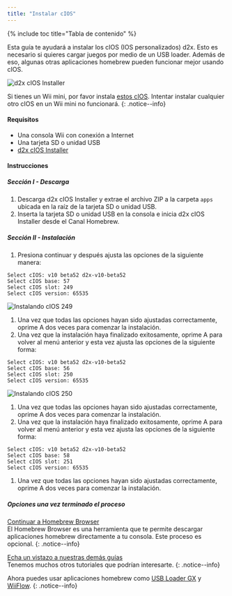 ```yaml
---
title: "Instalar cIOS"
---
```


{% include toc title="Tabla de contenido" %}

Esta guía te ayudará a instalar los cIOS (IOS personalizados) d2x. Esto es necesario si quieres cargar juegos por medio de un USB loader. Además de eso, algunas otras aplicaciones homebrew pueden funcionar mejor usando cIOS.

![d2x cIOS Installer](/images/cIOS.png)

Si tienes un Wii mini, por favor instala [estos cIOS](cios-mini). Intentar instalar cualquier otro cIOS en un Wii mini no funcionará.
{: .notice--info}

#### Requisitos

* Una consola Wii con conexión a Internet
* Una tarjeta SD o unidad USB
* [d2x cIOS Installer](/assets/files/d2x-cIOS-Installer-Wii.zip)

#### Instrucciones

##### Sección I - Descarga

1. Descarga d2x cIOS Installer y extrae el archivo ZIP a la carpeta `apps` ubicada en la raíz de la tarjeta SD o unidad USB.
1. Inserta la tarjeta SD o unidad USB en la consola e inicia d2x cIOS Installer desde el Canal Homebrew.

##### Sección II - Instalación

1. Presiona continuar y después ajusta las opciones de la siguiente manera:
```
Select cIOS: v10 beta52 d2x-v10-beta52
Select cIOS base: 57
Select cIOS slot: 249
Select cIOS version: 65535
```
![Instalando cIOS 249](/images/Wii/Install249.png)
1. Una vez que todas las opciones hayan sido ajustadas correctamente, oprime A dos veces para comenzar la instalación.
1. Una vez que la instalación haya finalizado exitosamente, oprime A para volver al menú anterior y esta vez ajusta las opciones de la siguiente forma:
```
Select cIOS: v10 beta52 d2x-v10-beta52
Select cIOS base: 56
Select cIOS slot: 250
Select cIOS version: 65535
```
![Instalando cIOS 250](/images/Wii/Install250.png)
1. Una vez que todas las opciones hayan sido ajustadas correctamente, oprime A dos veces para comenzar la instalación.
1. Una vez que la instalación haya finalizado exitosamente, oprime A para volver al menú anterior y esta vez ajusta las opciones de la siguiente forma:
```
Select cIOS: v10 beta52 d2x-v10-beta52
Select cIOS base: 58
Select cIOS slot: 251
Select cIOS version: 65535
```
1. Una vez que todas las opciones hayan sido ajustadas correctamente, oprime A dos veces para comenzar la instalación.

##### Opciones una vez terminado el proceso

[Continuar a Homebrew Browser](hbb)<br> El Homebrew Browser es una herramienta que te permite descargar aplicaciones homebrew directamente a tu consola. Este proceso es opcional.
{: .notice--info}

[Echa un vistazo a nuestras demás guías](site-navigation)<br> Tenemos muchos otros tutoriales que podrían interesarte.
{: .notice--info}

Ahora puedes usar aplicaciones homebrew como [USB Loader GX](usbloadergx) y [WiiFlow](wiiflow).
{: .notice--info}
